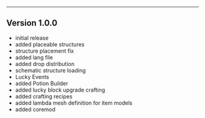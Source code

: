 ------------------------------------------------------
Version 1.0.0
------------------------------------------------------
- initial release
- added placeable structures
- structure placement fix
- added lang file
- added drop distribution
- schematic structure loading
- Lucky Events
- added Potion Builder
- added lucky block upgrade crafting
- added crafting recipes
- added lambda mesh definition for item models
- added coremod
